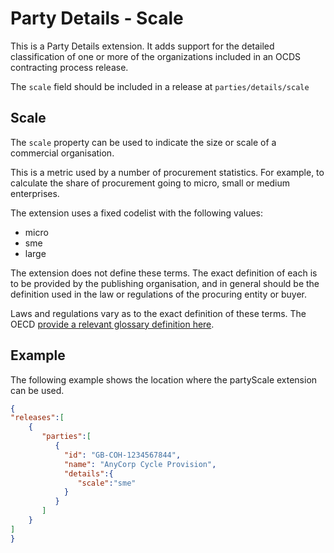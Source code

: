Party Details - Scale
=====================

This is a Party Details extension. It adds support for the detailed classification of one or more of the organizations included in an OCDS contracting process release. 

The ```scale``` field should be included in a release at ```parties/details/scale```

## Scale

The ```scale``` property can be used to indicate the size or scale of a commercial organisation. 

This is a metric used by a number of procurement statistics. For example, to calculate the share of procurement going to micro, small or medium enterprises. 

The extension uses a fixed codelist with the following values:

* micro
* sme
* large

The extension does not define these terms. The exact definition of each is to be provided by the publishing organisation, and in general should be the definition used in the law or regulations of the procuring entity or buyer. 

Laws and regulations vary as to the exact definition of these terms. The OECD [provide a relevant glossary definition here](https://stats.oecd.org/glossary/detail.asp?ID=3123).

## Example

The following example shows the location where the partyScale extension can be used. 

```json
{
"releases":[
    {
       "parties":[
          {
            "id": "GB-COH-1234567844",
            "name": "AnyCorp Cycle Provision",
            "details":{
               "scale":"sme"
            }
          }
       ]
    }
]
}
```
